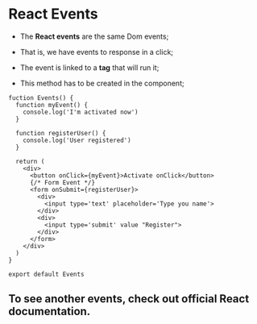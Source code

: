 # React Events

- The **React events** are the same Dom events;

- That is, we have events to response in a click;

- The event is linked to a **tag** that will run it;

- This method has to be created in the component;

```
fuction Events() {
  function myEvent() {
    console.log('I'm activated now')
  }

  function registerUser() {
    console.log('User registered')
  }

  return (
    <div>
      <button onClick={myEvent}>Activate onClick</button>
      {/* Form Event */}
      <form onSubmit={registerUser}>
        <div>
          <input type='text' placeholder='Type you name'>
        </div>
        <div>
          <input type='submit' value "Register">
        </div>
      </form>
    </div>
  )
}

export default Events
```

## To see another events, check out official React documentation.